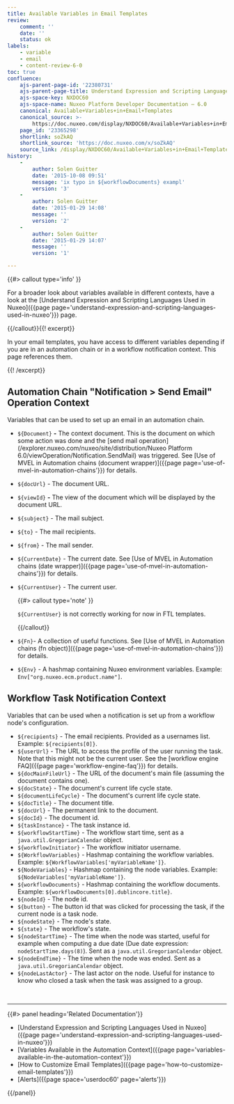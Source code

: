 ```yaml
---
title: Available Variables in Email Templates
review:
    comment: ''
    date: ''
    status: ok
labels:
    - variable
    - email
    - content-review-6-0
toc: true
confluence:
    ajs-parent-page-id: '22380731'
    ajs-parent-page-title: Understand Expression and Scripting Languages Used in Nuxeo
    ajs-space-key: NXDOC60
    ajs-space-name: Nuxeo Platform Developer Documentation — 6.0
    canonical: Available+Variables+in+Email+Templates
    canonical_source: >-
        https://doc.nuxeo.com/display/NXDOC60/Available+Variables+in+Email+Templates
    page_id: '23365298'
    shortlink: soZkAQ
    shortlink_source: 'https://doc.nuxeo.com/x/soZkAQ'
    source_link: /display/NXDOC60/Available+Variables+in+Email+Templates
history:
    - 
        author: Solen Guitter
        date: '2015-10-08 09:51'
        message: 'ix typo in ${workflowDocuments} exampl'
        version: '3'
    - 
        author: Solen Guitter
        date: '2015-01-29 14:08'
        message: ''
        version: '2'
    - 
        author: Solen Guitter
        date: '2015-01-29 14:07'
        message: ''
        version: '1'

---
```

{{#> callout type='info' }}

For a broader look about variables available in different contexts, have a look at the [Understand Expression and Scripting Languages Used in Nuxeo]({{page page='understand-expression-and-scripting-languages-used-in-nuxeo'}}) page.

{{/callout}}{{! excerpt}}

In your email templates, you have access to different variables depending if you are in an automation chain or in a workflow notification context. This page references them.

{{! /excerpt}}

## Automation Chain "Notification > Send Email" Operation Context

Variables that can be used to set up an email in an automation chain.

*   `${Document}` **-** The context document. This is the document on which some action was done and the [send mail operation](/explorer.nuxeo.com/nuxeo/site/distribution/Nuxeo Platform 6.0/viewOperation/Notification.SendMail) was triggered. See [Use of MVEL in Automation chains (document wrapper)]({{page page='use-of-mvel-in-automation-chains'}}) for details.
*   `${docUrl}` - The document URL.
*   `${viewId}` **-** The view of the document which will be displayed by the document URL.
*   `${subject}` - The mail subject.
*   `${to}` - The mail recipients.
*   `${from}` - The mail sender.
*   `${CurrentDate}` - The current date. See [Use of MVEL in Automation chains (date wrapper)]({{page page='use-of-mvel-in-automation-chains'}}) for details.
*   `${CurrentUser}` - The current user.

    {{#> callout type='note' }}

    `${CurrentUser}` is not correctly working for now in FTL templates.

    {{/callout}}
*   `${Fn}`- A collection of useful functions. See [Use of MVEL in Automation chains (fn object)]({{page page='use-of-mvel-in-automation-chains'}}) for details.
*   `${Env}` - A hashmap containing Nuxeo environment variables. Example: `Env["org.nuxeo.ecm.product.name"]`.

## Workflow Task Notification Context

Variables that can be used when a notification is set up from a workflow node's configuration.

*   `${recipients}` - The email recipients. Provided as a usernames list. Example: `${recipients[0]}`.
*   `${userUrl}` - The URL to access the profile of the user running the task. Note that this might not be the current user. See the [workflow engine FAQ]({{page page='workflow-engine-faq'}}) for details.
*   `${docMainFileUrl}` - The URL of the document's main file (assuming the document contains one).
*   `${docState}` - The document's current life cycle state.
*   `${documentLifeCycle}` - The document's current life cycle state.
*   `${docTitle}` - The document title.
*   `${docUrl}` - The permanent link to the document.
*   `${docId}` - The document id.
*   `${taskInstance}` - The task instance id.
*   `${workflowStartTime}` - The workflow start time, sent as a `java.util.GregorianCalendar` object.
*   `${workflowInitiator}` - The workflow initiator username.
*   `${WorkflowVariables}` - Hashmap containing the workflow variables. Example: `${WorkflowVariables['myVariableName']}`.
*   `${NodeVariables}` - Hashmap containing the node variables. Example: `${NodeVariables['myVariableName']}`.
*   `${workflowDocuments}` - Hashmap containing the workflow documents. Example: `${workflowDocuments[0].dublincore.title}`.
*   `${nodeId}` - The node id.
*   `${button}` - The button id that was clicked for processing the task, if the current node is a task node.
*   `${nodeState}` - The node's state.
*   `${state}` - The workflow's state.
*   `${nodeStartTime}` - The time when the node was started, useful for example when computing a due date (Due date expression: `nodeStartTime.days(8)`). Sent as a `java.util.GregorianCalendar` object.
*   `${nodeEndTime}` - The time when the node was ended. Sent as a `java.util.GregorianCalendar` object.
*   `${nodeLastActor}` - The last actor on the node. Useful for instance to know who closed a task when the task was assigned to a group.

&nbsp;

* * *

<div class="row" data-equalizer data-equalize-on="medium"><div class="column medium-6">{{#> panel heading='Related Documentation'}}

*   [Understand Expression and Scripting Languages Used in Nuxeo]({{page page='understand-expression-and-scripting-languages-used-in-nuxeo'}})
*   [Variables Available in the Automation Context]({{page page='variables-available-in-the-automation-context'}})
*   [How to Customize Email Templates]({{page page='how-to-customize-email-templates'}})
*   [Alerts]({{page space='userdoc60' page='alerts'}})

{{/panel}}</div><div class="column medium-6">

&nbsp;

</div></div>